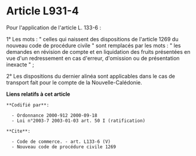 # Article L931-4

Pour l'application de l'article L. 133-6 :

1° Les mots : " celles qui naissent des dispositions de l'article 1269 du nouveau code de procédure civile " sont remplacés
par les mots : " les demandes en révision de compte et en liquidation des fruits présentées en vue d'un redressement en cas
d'erreur, d'omission ou de présentation inexacte " ;

2° Les dispositions du dernier alinéa sont applicables dans le cas de transport fait pour le compte de la Nouvelle-Calédonie.

**Liens relatifs à cet article**

	**Codifié par**:

	  - Ordonnance 2000-912 2000-09-18
	  - Loi n°2003-7 2003-01-03 art. 50 I (ratification)

	**Cite**:

	  - Code de commerce. - art. L133-6 (V)
	  - Nouveau code de procédure civile 1269
